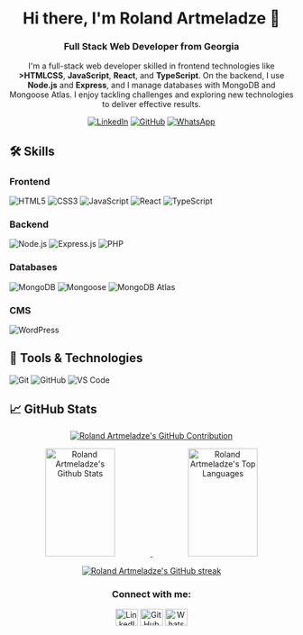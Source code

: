 <h1 align="center">Hi there, I'm Roland Artmeladze 👋</h1>
<h3 align="center">Full Stack Web Developer from Georgia</h3>

<p align="center">
  I'm a full-stack web developer skilled in frontend technologies like <b>>HTML</b, <b>CSS</b>, <b>JavaScript</b>, <b>React</b>, and <b>TypeScript</b>. On the backend, I use <b>Node.js</b> and <b>Express</b>, and I manage databases with MongoDB and Mongoose Atlas. I enjoy tackling challenges and exploring new technologies to deliver effective results.
</p>

<p align="center">
  <a href="https://www.linkedin.com/in/roland-a-96240487/"><img src="https://img.shields.io/badge/-Roland%20Artmeladze-blue?style=flat-square&logo=Linkedin&logoColor=white" alt="LinkedIn"/></a>
  <a href="https://github.com/rolandiartmeladze"><img src="https://img.shields.io/github/followers/rolandiartmeladze?label=Follow&style=social" alt="GitHub"/></a>
  <a href="https://wa.me/995568515303"><img src="https://img.shields.io/badge/-WhatsApp-25D366?style=flat-square&logo=whatsapp&logoColor=white" alt="WhatsApp"/></a>
</p>

## 🛠️ Skills

### Frontend
![HTML5](https://img.shields.io/badge/HTML5-E34F26?style=flat-square&logo=html5&logoColor=white)
![CSS3](https://img.shields.io/badge/CSS3-1572B6?style=flat-square&logo=css3&logoColor=white)
![JavaScript](https://img.shields.io/badge/JavaScript-F7DF1E?style=flat-square&logo=javascript&logoColor=black)
![React](https://img.shields.io/badge/React-61DAFB?style=flat-square&logo=react&logoColor=black)
![TypeScript](https://img.shields.io/badge/TypeScript-3178C6?style=flat-square&logo=typescript&logoColor=white)

### Backend
![Node.js](https://img.shields.io/badge/Node.js-339933?style=flat-square&logo=node.js&logoColor=white)
![Express.js](https://img.shields.io/badge/Express.js-000000?style=flat-square&logo=express&logoColor=white)
![PHP](https://img.shields.io/badge/PHP-777BB4?style=flat-square&logo=php&logoColor=white)

### Databases
![MongoDB](https://img.shields.io/badge/MongoDB-47A248?style=flat-square&logo=mongodb&logoColor=white)
![Mongoose](https://img.shields.io/badge/Mongoose-880000?style=flat-square&logo=mongodb&logoColor=white)
![MongoDB Atlas](https://img.shields.io/badge/MongoDB%20Atlas-47A248?style=flat-square&logo=mongodb&logoColor=white)

### CMS
![WordPress](https://img.shields.io/badge/WordPress-21759B?style=flat-square&logo=wordpress&logoColor=white)

## 🔧 Tools & Technologies
![Git](https://img.shields.io/badge/Git-F05032?style=flat-square&logo=git&logoColor=white)
![GitHub](https://img.shields.io/badge/GitHub-181717?style=flat-square&logo=github&logoColor=white)
![VS Code](https://img.shields.io/badge/VS%20Code-007ACC?style=flat-square&logo=visual-studio-code&logoColor=white)

## 📈 GitHub Stats

<p align="center">
  <a href="https://github.com/rolandiartmeladze">
    <img src="https://github-profile-summary-cards.vercel.app/api/cards/profile-details?username=rolandiartmeladze&theme=radical" alt="Roland Artmeladze's GitHub Contribution"/>
  </a>
</p>

<p align="center">
  <a href="https://github.com/rolandiartmeladze">
    <img src="https://github-readme-stats.vercel.app/api?username=rolandiartmeladze&show_icons=true&count_private=true&theme=react&border_color=7F3FBF&bg_color=0D1117&title_color=CDB4DB&icon_color=CDB4DB" alt="Roland Artmeladze's Github Stats" height="192px" width="49.5%"/>
  </a>
  <a href="https://github.com/rolandiartmeladze">
    <img src="https://github-readme-stats.vercel.app/api/top-langs/?username=rolandiartmeladze&langs_count=8&layout=compact&theme=react&border_color=7F3FBF&bg_color=0D1117&title_color=CDB4DB&icon_color=CDB4DB" alt="Roland Artmeladze's Top Languages" height="192px" width="49.5%"/>
  </a>
</p>

<p align="center">
  <a href="https://github.com/rolandiartmeladze">
    <img src="https://github-readme-streak-stats.herokuapp.com/?user=rolandiartmeladze&theme=radical&border=7F3FBF&background=0D1117" alt="Roland Artmeladze's GitHub streak"/>
  </a>
</p>

<h3 align="center">Connect with me:</h3>
<p align="center">
  <a href="https://www.linkedin.com/in/roland-a-96240487/"><img src="https://raw.githubusercontent.com/rahuldkjain/github-profile-readme-generator/master/src/images/icons/Social/linked-in-alt.svg" alt="LinkedIn" height="30" width="40" /></a>
  <a href="https://github.com/rolandiartmeladze"><img src="https://img.icons8.com/ios-glyphs/30/000000/github.png" alt="GitHub" height="30" width="40" /></a>
  <a href="https://wa.me/995568515303"><img src="https://img.icons8.com/ios-glyphs/30/25D366/whatsapp.png" alt="WhatsApp" height="30" width="40" /></a>
</p>

